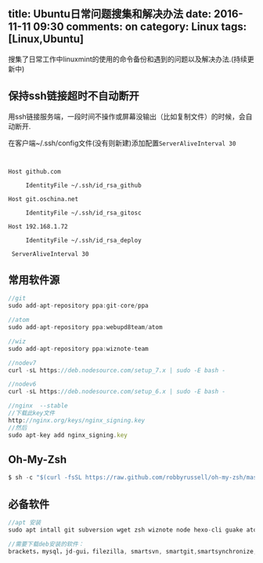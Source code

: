 title: Ubuntu日常问题搜集和解决办法
date: 2016-11-11 09:30
comments: on
category: Linux
tags: [Linux,Ubuntu]
---

搜集了日常工作中linuxmint的使用的命令备份和遇到的问题以及解决办法.(持续更新中)
<!-- more -->

## 保持ssh链接超时不自动断开

用ssh链接服务端，一段时间不操作或屏幕没输出（比如复制文件）的时候，会自动断开.

在客户端~/.ssh/config文件(没有则新建)添加配置`ServerAliveInterval 30`

```


Host github.com

     IdentityFile ~/.ssh/id_rsa_github

Host git.oschina.net

     IdentityFile ~/.ssh/id_rsa_gitosc

Host 192.168.1.72

     IdentityFile ~/.ssh/id_rsa_deploy

 ServerAliveInterval 30

```

## 常用软件源

```js
//git
sudo add-apt-repository ppa:git-core/ppa

//atom
sudo add-apt-repository ppa:webupd8team/atom

//wiz
sudo add-apt-repository ppa:wiznote-team

//nodev7
curl -sL https://deb.nodesource.com/setup_7.x | sudo -E bash -

//nodev6
curl -sL https://deb.nodesource.com/setup_6.x | sudo -E bash -

//nginx  --stable
//下载此key文件
http://nginx.org/keys/nginx_signing.key
//然后
sudo apt-key add nginx_signing.key

```

## Oh-My-Zsh
```js
$ sh -c "$(curl -fsSL https://raw.github.com/robbyrussell/oh-my-zsh/master/tools/install.sh)"
```

## 必备软件

```js
//apt 安装
sudo apt intall git subversion wget zsh wiznote node hexo-cli guake atom rar unrar p7zip-full gshutdown 

//需要下载deb安装的软件：
brackets，mysql，jd-gui，filezilla, smartsvn, smartgit,smartsynchronize,

```
